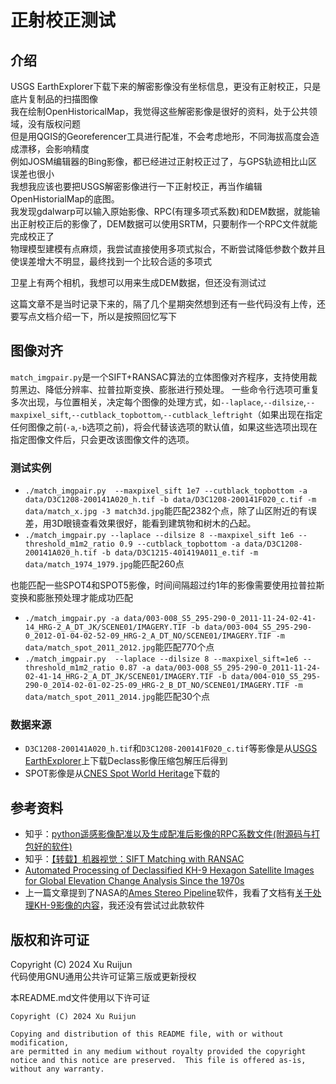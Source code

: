 # 正射校正测试
## 介绍
USGS EarthExplorer下载下来的解密影像没有坐标信息，更没有正射校正，只是底片复制品的扫描图像  
我在绘制OpenHistoricalMap，我觉得这些解密影像是很好的资料，处于公共领域，没有版权问题   
但是用QGIS的Georeferencer工具进行配准，不会考虑地形，不同海拔高度会造成漂移，会影响精度  
例如JOSM编辑器的Bing影像，都已经进过正射校正过了，与GPS轨迹相比山区误差也很小  
我想我应该也要把USGS解密影像进行一下正射校正，再当作编辑OpenHistorialMap的底图。  
我发现gdalwarp可以输入原始影像、RPC(有理多项式系数)和DEM数据，就能输出正射校正后的影像了，DEM数据可以使用SRTM，只要制作一个RPC文件就能完成校正了  
物理模型建模有点麻烦，我尝试直接使用多项式拟合，不断尝试降低参数个数并且使误差增大不明显，最终找到一个比较合适的多项式  

卫星上有两个相机，我想可以用来生成DEM数据，但还没有测试过  

这篇文章不是当时记录下来的，隔了几个星期突然想到还有一些代码没有上传，还要写点文档介绍一下，所以是按照回忆写下  


## 图像对齐
`match_imgpair.py`是一个SIFT+RANSAC算法的立体图像对齐程序，支持使用裁剪黑边、降低分辨率、拉普拉斯变换、膨胀进行预处理。
一些命令行选项可重复多次出现，与位置相关，决定每个图像的处理方式，如`--laplace`,`--dilsize`,`--maxpixel_sift`,`--cutblack_topbottom`,`--cutblack_leftright`（如果出现在指定任何图像之前(`-a`,`-b`选项之前)，将会代替该选项的默认值，如果这些选项出现在指定图像文件后，只会更改该图像文件的选项。
### 测试实例
- `./match_imgpair.py  --maxpixel_sift 1e7 --cutblack_topbottom -a data/D3C1208-200141A020_h.tif -b data/D3C1208-200141F020_c.tif -m data/match_x.jpg -3 match3d.jpg`能匹配2382个点，除了山区附近的有误差，用3D眼镜查看效果很好，能看到建筑物和树木的凸起。
- `./match_imgpair.py --laplace --dilsize 8 --maxpixel_sift 1e6 --threshold_m1m2_ratio 0.9 --cutblack_topbottom -a data/D3C1208-200141A020_h.tif -b data/D3C1215-401419A011_e.tif -m data/match_1974_1979.jpg`能匹配260点

也能匹配一些SPOT4和SPOT5影像，时间间隔超过约1年的影像需要使用拉普拉斯变换和膨胀预处理才能成功匹配
- `./match_imgpair.py -a data/003-008_S5_295-290-0_2011-11-24-02-41-14_HRG-2_A_DT_JK/SCENE01/IMAGERY.TIF -b data/003-004_S5_295-290-0_2012-01-04-02-52-09_HRG-2_A_DT_NO/SCENE01/IMAGERY.TIF -m data/match_spot_2011_2012.jpg`能匹配770个点
- `./match_imgpair.py  --laplace --dilsize 8 --maxpixel_sift=1e6 --threshold_m1m2_ratio 0.87 -a data/003-008_S5_295-290-0_2011-11-24-02-41-14_HRG-2_A_DT_JK/SCENE01/IMAGERY.TIF -b data/004-010_S5_295-290-0_2014-02-01-02-25-09_HRG-2_B_DT_NO/SCENE01/IMAGERY.TIF -m data/match_spot_2011_2014.jpg`能匹配30个点

### 数据来源
- `D3C1208-200141A020_h.tif`和`D3C1208-200141F020_c.tif`等影像是从[USGS EarthExplorer](https://earthexplorer.usgs.gov/)上下载Declass影像压缩包解压后得到
- SPOT影像是从[CNES Spot World Heritage](https://regards.cnes.fr/user/swh/modules/60)下载的

## 参考资料
- 知乎：[python遥感影像配准以及生成配准后影像的RPC系数文件(附源码与打包好的软件)](https://zhuanlan.zhihu.com/p/24076276139)
- 知乎：[【转载】机器视觉：SIFT Matching with RANSAC](https://zhuanlan.zhihu.com/p/588670464)
- [Automated Processing of Declassified KH-9 Hexagon Satellite Images for Global Elevation Change Analysis Since the 1970s](https://www.frontiersin.org/journals/earth-science/articles/10.3389/feart.2020.566802/full)
- 上一篇文章提到了NASA的[Ames Stereo Pipeline](https://github.com/NeoGeographyToolkit/StereoPipeline)软件，我看了文档有[关于处理KH-9影像的内容](https://stereopipeline.readthedocs.io/en/latest/examples/historical.html#declassified-satellite-images-kh-9)，我还没有尝试过此款软件

## 版权和许可证
Copyright (C) 2024 Xu Ruijun  
代码使用GNU通用公共许可证第三版或更新授权  
  
本README.md文件使用以下许可证  
```
Copyright (C) 2024 Xu Ruijun

Copying and distribution of this README file, with or without modification,
are permitted in any medium without royalty provided the copyright
notice and this notice are preserved.  This file is offered as-is,
without any warranty.
```
